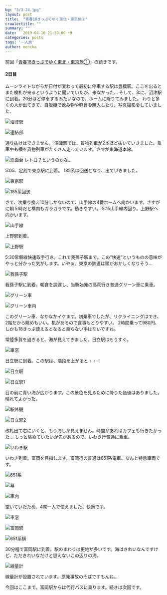 ```yaml
---
bg: "3/3-24.jpg"
layout: post
title:  "青春18きっぷでゆく東北・東京旅②"
crawlertitle: ""
summary: ""
date:   2019-04-16 21:30:00 +9
categories: posts
tags: '一人旅'
author: mencha
---
```


前回「[青春18きっぷでゆく東北・東京旅①](https://menchan.github.io/posts/18kippu_1/)」の続きです。

#### 2日目
ムーンライトながらが日付が変わって最初に停車する駅は豊橋駅。ここを出るとまた検札が来るというように聞いていたが、来なかった…
そして、3:に、沼津駅に到着。20分ほど停車するみたいなので、ホームに降りてみました。
わりと多くの人が出てきて、自販機で飲み物や軽食を購入したり、写真撮影をしていました。

![沼津駅](/assets/images/3/3-1.jpg)

![連結部](/assets/images/3/3-2.jpg)

通り抜けはできません。
沼津駅では、貨物列車が2本ほど抜いていきました。乗車中も横を貨物列車がたくさん走っています。さすが東海道本線。

![洗面台](/assets/images/3/3-3.jpg)
レトロ？というのかな。

5:05、定刻で東京駅に到着。
185系は回送となり、出ていきました。

![東京駅](/assets/images/3/3-4.jpg)

![185系回送](/assets/images/3/3-5.jpg)

さて、次乗り換え10分しかないので、山手線の4番ホームへ向かいます。さすがに朝５時だと構内もガラガラです。動きやすい。
5:15山手線内回り。上野駅へ向かいます。

![山手線](/assets/images/3/3-6.jpg)

上野駅到着。

![上野駅](/assets/images/3/3-7.jpg)

5:30常磐線快速取手行き。これで我孫子駅まで。この”快速”というものの意味がやっと分かった気がします。いやぁ、東京の鉄道は頭がおかしくなりそう…

![我孫子駅](/assets/images/3/3-8.jpg)

我孫子駅に到着。朝食を調達し、当駅始発の高萩行き普通グリーン車に乗車。

![グリーン車](/assets/images/3/3-9.jpg)

![グリーン車内](/assets/images/3/3-10.jpg)

このグリーン車、なかなかイケます。初乗車でしたが、リクライニングはでき、2階だから眺めもいい。机があるので食事もとりやすい。
2時間乗って980円、しかも18きっぷ使えるとなると乗らない手はないですね。

常陸多賀を過ぎると、海が見えてきました。日立駅はもうすぐ。

![車窓](/assets/images/3/3-11.jpg)

日立駅に到着。この駅は、階段を上がると・・・

![日立駅](/assets/images/3/3-12.jpg)

![日立駅1](/assets/images/3/3-13.jpg)

目の前に青い海が広がります。この景色を見るために降りた価値はありました。晴れてよかった。

![駅外観](/assets/images/3/3-14.jpg)

![日立駅2](/assets/images/3/3-15.jpg)

改札出て右にいくと、もう海しか見えません。時間があればカフェも行きたかった…
もっと眺めていたいが先があるので、いわき行普通に乗車。

![いわき駅](/assets/images/3/3-16.jpg)

いわき到着。富岡を目指します。富岡行の普通は651系電車、なんと特急車両です。

![651系](/assets/images/3/3-17.jpg)

![幕](/assets/images/3/3-18.jpg)

![車内](/assets/images/3/3-19.jpg)

空いていたため、4席一人で使えました。快適です。

![車窓](/assets/images/3/3-20.jpg)

![富岡駅](/assets/images/3/3-21.jpg)

![651系横](/assets/images/3/3-22.jpg)

30分程で富岡駅に到着。駅のまわりは更地が多いです。海はきれいなんですけど、ただきれいなだけと思えないこの辺りの海。

![線量計](/assets/images/3/3-23.jpg)

線量計が設置されています。原発事故のそばですもんね…

今回はここまで。富岡駅からは代行バスに乗ります。続きは次回です。
